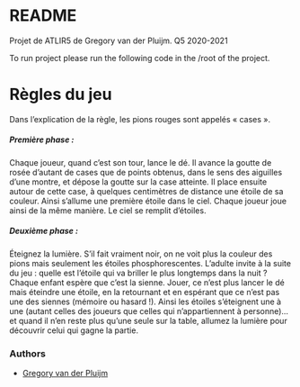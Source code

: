 # README

Projet de ATLIR5 de Gregory van der Pluijm. Q5 2020-2021

To run project please run the following code in the /root of the project.

# Règles du jeu

Dans l’explication de la règle, les pions rouges sont appelés « cases ».

##### Première phase : 

Chaque joueur, quand c’est son tour, lance le dé. Il avance la goutte de rosée d’autant de cases que
de points obtenus, dans le sens des aiguilles d’une montre, et dépose la goutte sur la case atteinte.
Il place ensuite autour de cette case, à quelques centimètres de distance une étoile de sa couleur.
Ainsi s’allume une première étoile dans le ciel.
Chaque joueur joue ainsi de la même manière. Le ciel se remplit d’étoiles.

##### Deuxième phase : 

Éteignez la lumière. S’il fait vraiment noir, on ne voit plus la couleur des pions mais seulement les
étoiles phosphorescentes. L’adulte invite à la suite du jeu : quelle est l’étoile qui va briller le plus
longtemps dans la nuit ?
Chaque enfant espère que c’est la sienne.
Jouer, ce n’est plus lancer le dé mais éteindre une étoile, en la retournant et en espérant que ce n’est
pas une des siennes (mémoire ou hasard !).
Ainsi les étoiles s’éteignent une à une (autant celles des joueurs que celles qui n’appartiennent à
personne)… et quand il n’en reste plus qu’une seule sur la table, allumez la lumière pour découvrir
celui qui gagne la partie.

### Authors
- [Gregory van der Pluijm](54786@etu.he2b.be)
